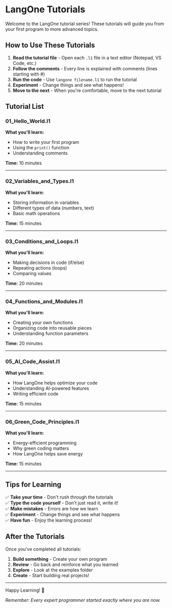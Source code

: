 # LangOne Tutorials

Welcome to the LangOne tutorial series! These tutorials will guide you from your first program to more advanced topics.

## How to Use These Tutorials

1. **Read the tutorial file** - Open each `.l1` file in a text editor (Notepad, VS Code, etc.)
2. **Follow the comments** - Every line is explained with comments (lines starting with #)
3. **Run the code** - Use `langone filename.l1` to run the tutorial
4. **Experiment** - Change things and see what happens!
5. **Move to the next** - When you're comfortable, move to the next tutorial

## Tutorial List

### 01_Hello_World.l1
**What you'll learn:**
- How to write your first program
- Using the `print()` function
- Understanding comments

**Time:** 10 minutes

---

### 02_Variables_and_Types.l1
**What you'll learn:**
- Storing information in variables
- Different types of data (numbers, text)
- Basic math operations

**Time:** 15 minutes

---

### 03_Conditions_and_Loops.l1
**What you'll learn:**
- Making decisions in code (if/else)
- Repeating actions (loops)
- Comparing values

**Time:** 20 minutes

---

### 04_Functions_and_Modules.l1
**What you'll learn:**
- Creating your own functions
- Organizing code into reusable pieces
- Understanding function parameters

**Time:** 20 minutes

---

### 05_AI_Code_Assist.l1
**What you'll learn:**
- How LangOne helps optimize your code
- Understanding AI-powered features
- Writing efficient code

**Time:** 15 minutes

---

### 06_Green_Code_Principles.l1
**What you'll learn:**
- Energy-efficient programming
- Why green coding matters
- How LangOne helps save energy

**Time:** 15 minutes

---

## Tips for Learning

✅ **Take your time** - Don't rush through the tutorials  
✅ **Type the code yourself** - Don't just read it, write it!  
✅ **Make mistakes** - Errors are how we learn  
✅ **Experiment** - Change things and see what happens  
✅ **Have fun** - Enjoy the learning process!  

## After the Tutorials

Once you've completed all tutorials:

1. **Build something** - Create your own program
2. **Review** - Go back and reinforce what you learned
3. **Explore** - Look at the examples folder
4. **Create** - Start building real projects!

---

Happy Learning! 🚀

*Remember: Every expert programmer started exactly where you are now.*

